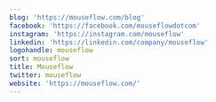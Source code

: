 ```yaml
---
blog: 'https://mouseflow.com/blog'
facebook: 'https://facebook.com/mouseflowdotcom'
instagram: 'https://instagram.com/mouseflow'
linkedin: 'https://linkedin.com/company/mouseflow'
logohandle: mouseflow
sort: mouseflow
title: Mouseflow
twitter: mouseflow
website: 'https://mouseflow.com/'
---
```

